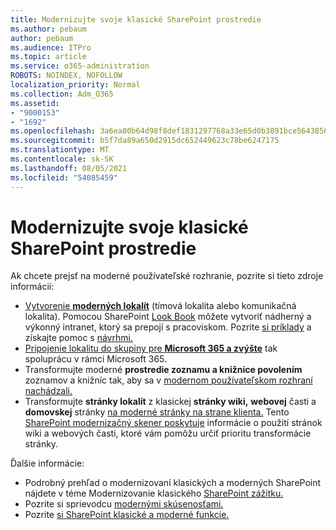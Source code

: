 ```yaml
---
title: Modernizujte svoje klasické SharePoint prostredie
ms.author: pebaum
author: pebaum
ms.audience: ITPro
ms.topic: article
ms.service: o365-administration
ROBOTS: NOINDEX, NOFOLLOW
localization_priority: Normal
ms.collection: Adm_O365
ms.assetid:
- "9000153"
- "1692"
ms.openlocfilehash: 3a6ea80b64d98f8def1831297768a33e65d0b3891bce564385631ad01a5a2602
ms.sourcegitcommit: b5f7da89a650d2915dc652449623c78be6247175
ms.translationtype: MT
ms.contentlocale: sk-SK
ms.lasthandoff: 08/05/2021
ms.locfileid: "54085459"
---
```

# <a name="modernize-your-classic-sharepoint-experience"></a>Modernizujte svoje klasické SharePoint prostredie

Ak chcete prejsť na moderné používateľské rozhranie, pozrite si tieto zdroje informácií:

- [Vytvorenie **moderných lokalít**](https://support.office.com/article/create-a-team-site-in-sharepoint-ef10c1e7-15f3-42a3-98aa-b5972711777d) (tímová lokalita alebo komunikačná lokalita). Pomocou SharePoint [Look Book](https://lookbook.microsoft.com/assets/SharePoint_lookbook_2019.pdf) môžete vytvoriť nádherný a výkonný intranet, ktorý sa prepojí s pracoviskom. Pozrite [si príklady](https://lookbook.microsoft.com/) a získajte pomoc s [návrhmi.](https://spdesign.azurewebsites.net/)
- [Pripojenie lokalitu do skupiny pre **Microsoft 365 a zvýšte**](https://docs.microsoft.com/sharepoint/dev/transform/modernize-connect-to-office365-group) tak spoluprácu v rámci Microsoft 365.
- Transformujte moderné **prostredie zoznamu a knižnice povolením** zoznamov a knižníc tak, aby sa v [modernom používateľskom rozhraní nachádzali.](https://docs.microsoft.com/sharepoint/dev/transform/modernize-userinterface-lists-and-libraries)
- Transformujte **stránky lokalít** z klasickej **stránky wiki,** **webovej** časti a **domovskej** stránky [na moderné stránky na strane klienta.](https://docs.microsoft.com/sharepoint/dev/transform/modernize-userinterface-site-pages) Tento [SharePoint modernizačný skener poskytuje](https://docs.microsoft.com/sharepoint/dev/transform/modernize-scanner) informácie o použití stránok wiki a webových časti, ktoré vám pomôžu určiť prioritu transformácie stránky.

Ďalšie informácie:

- Podrobný prehľad o modernizovaní klasických a moderných SharePoint nájdete v téme Modernizovanie klasického [SharePoint zážitku.](https://docs.microsoft.com/sharepoint/dev/transform/modernize-classic-sites)
- Pozrite si sprievodcu [modernými skúsenosťami.](https://docs.microsoft.com/sharepoint/guide-to-sharepoint-modern-experience)
- Pozrite [si SharePoint klasické a moderné funkcie.](https://support.office.com/article/sharepoint-classic-and-modern-experiences-5725c103-505d-4a6e-9350-300d3ec7d73f)

